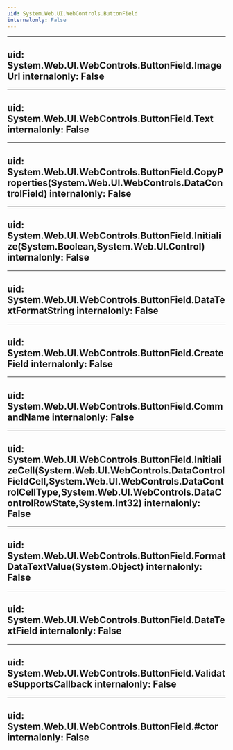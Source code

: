 ```yaml
---
uid: System.Web.UI.WebControls.ButtonField
internalonly: False
---
```


---
uid: System.Web.UI.WebControls.ButtonField.ImageUrl
internalonly: False
---

---
uid: System.Web.UI.WebControls.ButtonField.Text
internalonly: False
---

---
uid: System.Web.UI.WebControls.ButtonField.CopyProperties(System.Web.UI.WebControls.DataControlField)
internalonly: False
---

---
uid: System.Web.UI.WebControls.ButtonField.Initialize(System.Boolean,System.Web.UI.Control)
internalonly: False
---

---
uid: System.Web.UI.WebControls.ButtonField.DataTextFormatString
internalonly: False
---

---
uid: System.Web.UI.WebControls.ButtonField.CreateField
internalonly: False
---

---
uid: System.Web.UI.WebControls.ButtonField.CommandName
internalonly: False
---

---
uid: System.Web.UI.WebControls.ButtonField.InitializeCell(System.Web.UI.WebControls.DataControlFieldCell,System.Web.UI.WebControls.DataControlCellType,System.Web.UI.WebControls.DataControlRowState,System.Int32)
internalonly: False
---

---
uid: System.Web.UI.WebControls.ButtonField.FormatDataTextValue(System.Object)
internalonly: False
---

---
uid: System.Web.UI.WebControls.ButtonField.DataTextField
internalonly: False
---

---
uid: System.Web.UI.WebControls.ButtonField.ValidateSupportsCallback
internalonly: False
---

---
uid: System.Web.UI.WebControls.ButtonField.#ctor
internalonly: False
---
